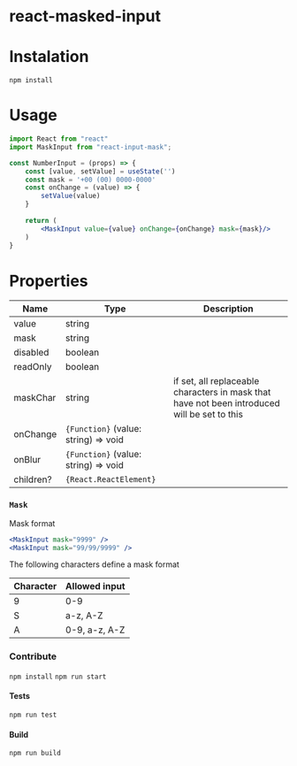 # react-masked-input

# Instalation
```npm install ```

# Usage
```jsx
import React from "react"
import MaskInput from "react-input-mask";

const NumberInput = (props) => {
    const [value, setValue] = useState('')
	const mask = '+00 (00) 0000-0000'
	const onChange = (value) => {
		setValue(value)
	}
  
    return (
        <MaskInput value={value} onChange={onChange} mask={mask}/>
    )
}
```

# Properties
| Name      | Type                  | Description |
| --------  | --------------------- | ----------- |
| value     | string                |
| mask      | string                |
| disabled  | boolean               |
| readOnly  | boolean               |
| maskChar  | string                | if set, all replaceable characters in mask that have not been introduced will be set to this |
| onChange  | `{Function}` (value: string) => void |
| onBlur    | `{Function}` (value: string) => void |
| children? | `{React.ReactElement}`|

### `Mask`
Mask format
```jsx
<MaskInput mask="9999" />
<MaskInput mask="99/99/9999" />
```

The following characters define a mask format

| Character | Allowed input |
| --------- | ------------- |
|     9     |      0-9      |
|     S     |    a-z, A-Z   |
|     A     | 0-9, a-z, A-Z |

### Contribute

`npm install`
`npm run start`

#### Tests
`npm run test`

#### Build
`npm run build`
